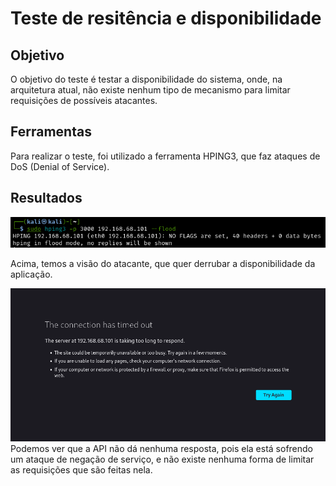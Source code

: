 # Teste de resitência e disponibilidade

## Objetivo
O objetivo do teste é testar a disponibilidade do sistema, onde, na arquitetura atual, não existe nenhum tipo de mecanismo para limitar requisições de possíveis atacantes. 

## Ferramentas
Para realizar o teste, foi utilizado a ferramenta HPING3, que faz ataques de DoS (Denial of Service). 

## Resultados
![Tela atacante](../../assets/tela-atacante.png)

Acima, temos a visão do atacante, que quer derrubar a disponibilidade da aplicação. 

![Tela atacante](../../assets/timeout-sprint3.png)
Podemos ver que a API não dá nenhuma resposta, pois ela está sofrendo um ataque de negação de serviço, e não existe nenhuma forma de limitar as requisições que são feitas nela. 